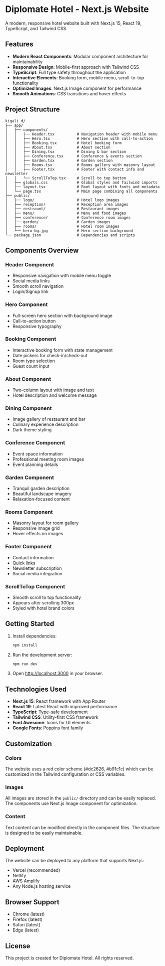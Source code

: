 # Diplomate Hotel - Next.js Website

A modern, responsive hotel website built with Next.js 15, React 19, TypeScript, and Tailwind CSS.

## Features

- **Modern React Components**: Modular component architecture for maintainability
- **Responsive Design**: Mobile-first approach with Tailwind CSS
- **TypeScript**: Full type safety throughout the application
- **Interactive Elements**: Booking form, mobile menu, scroll-to-top functionality
- **Optimized Images**: Next.js Image component for performance
- **Smooth Animations**: CSS transitions and hover effects

## Project Structure

```
kigali_d/
├── app/
│   ├── components/
│   │   ├── Header.tsx          # Navigation header with mobile menu
│   │   ├── Hero.tsx            # Hero section with call-to-action
│   │   ├── Booking.tsx         # Hotel booking form
│   │   ├── About.tsx           # About section
│   │   ├── Dining.tsx          # Dining & bar section
│   │   ├── Conference.tsx      # Conference & events section
│   │   ├── Garden.tsx          # Garden section
│   │   ├── Rooms.tsx           # Rooms gallery with masonry layout
│   │   ├── Footer.tsx          # Footer with contact info and newsletter
│   │   └── ScrollToTop.tsx     # Scroll to top button
│   ├── globals.css             # Global styles and Tailwind imports
│   ├── layout.tsx              # Root layout with fonts and metadata
│   └── page.tsx                # Main page combining all components
├── public/
│   ├── logo/                   # Hotel logo images
│   ├── reception/              # Reception area images
│   ├── restraunt/              # Restaurant images
│   ├── menu/                   # Menu and food images
│   ├── conference/             # Conference room images
│   ├── garden/                 # Garden images
│   ├── rooms/                  # Hotel room images
│   └── hero-bg.jpg             # Hero section background
└── package.json                # Dependencies and scripts
```

## Components Overview

### Header Component
- Responsive navigation with mobile menu toggle
- Social media links
- Smooth scroll navigation
- Login/Signup link

### Hero Component
- Full-screen hero section with background image
- Call-to-action button
- Responsive typography

### Booking Component
- Interactive booking form with state management
- Date pickers for check-in/check-out
- Room type selection
- Guest count input

### About Component
- Two-column layout with image and text
- Hotel description and welcome message

### Dining Component
- Image gallery of restaurant and bar
- Culinary experience description
- Dark theme styling

### Conference Component
- Event space information
- Professional meeting room images
- Event planning details

### Garden Component
- Tranquil garden description
- Beautiful landscape imagery
- Relaxation-focused content

### Rooms Component
- Masonry layout for room gallery
- Responsive image grid
- Hover effects on images

### Footer Component
- Contact information
- Quick links
- Newsletter subscription
- Social media integration

### ScrollToTop Component
- Smooth scroll to top functionality
- Appears after scrolling 300px
- Styled with hotel brand colors

## Getting Started

1. Install dependencies:
   ```bash
   npm install
   ```

2. Run the development server:
   ```bash
   npm run dev
   ```

3. Open [http://localhost:3000](http://localhost:3000) in your browser.

## Technologies Used

- **Next.js 15**: React framework with App Router
- **React 19**: Latest React with improved performance
- **TypeScript**: Type-safe development
- **Tailwind CSS**: Utility-first CSS framework
- **Font Awesome**: Icons for UI elements
- **Google Fonts**: Poppins font family

## Customization

### Colors
The website uses a red color scheme (#dc2626, #b91c1c) which can be customized in the Tailwind configuration or CSS variables.

### Images
All images are stored in the `public/` directory and can be easily replaced. The components use Next.js Image component for optimization.

### Content
Text content can be modified directly in the component files. The structure is designed to be easily maintainable.

## Deployment

The website can be deployed to any platform that supports Next.js:
- Vercel (recommended)
- Netlify
- AWS Amplify
- Any Node.js hosting service

## Browser Support

- Chrome (latest)
- Firefox (latest)
- Safari (latest)
- Edge (latest)

## License

This project is created for Diplomate Hotel. All rights reserved.